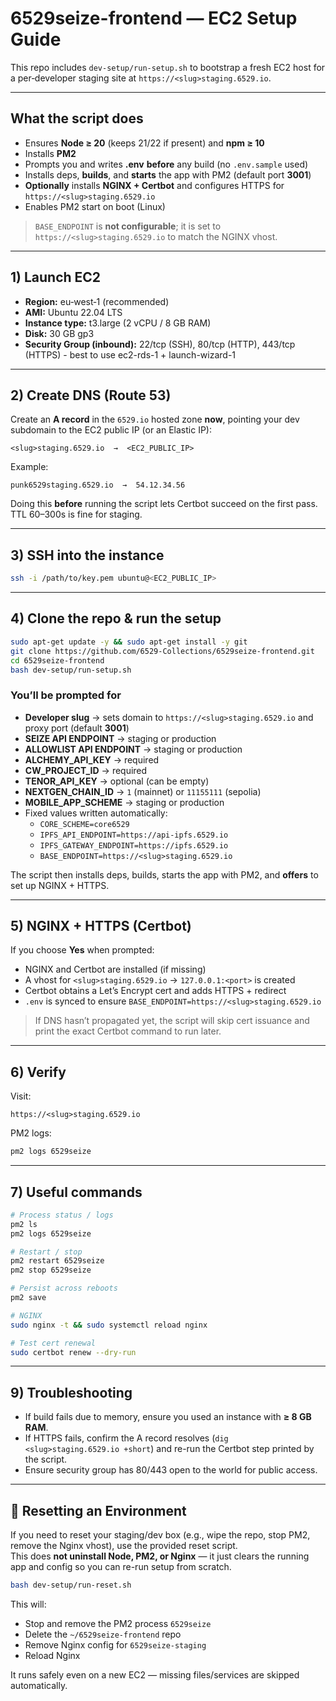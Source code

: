 # 6529seize-frontend — EC2 Setup Guide

This repo includes `dev-setup/run-setup.sh` to bootstrap a fresh EC2 host for a per‑developer staging site at `https://<slug>staging.6529.io`.

---

## What the script does

- Ensures **Node ≥ 20** (keeps 21/22 if present) and **npm ≥ 10**
- Installs **PM2**
- Prompts you and writes **.env** **before** any build (no `.env.sample` used)
- Installs deps, **builds**, and **starts** the app with PM2 (default port **3001**)
- **Optionally** installs **NGINX + Certbot** and configures HTTPS for `https://<slug>staging.6529.io`
- Enables PM2 start on boot (Linux)

> `BASE_ENDPOINT` is **not configurable**; it is set to `https://<slug>staging.6529.io` to match the NGINX vhost.

---

## 1) Launch EC2

- **Region:** eu‑west‑1 (recommended)
- **AMI:** Ubuntu 22.04 LTS
- **Instance type:** t3.large (2 vCPU / 8 GB RAM)
- **Disk:** 30 GB gp3
- **Security Group (inbound):** 22/tcp (SSH), 80/tcp (HTTP), 443/tcp (HTTPS) - best to use ec2-rds-1 + launch-wizard-1

---

## 2) Create DNS (Route 53)

Create an **A record** in the `6529.io` hosted zone **now**, pointing your dev subdomain to the EC2 public IP (or an Elastic IP):

```
<slug>staging.6529.io  →  <EC2_PUBLIC_IP>
```

Example:

```
punk6529staging.6529.io  →  54.12.34.56
```

Doing this **before** running the script lets Certbot succeed on the first pass.  
TTL 60–300s is fine for staging.

---

## 3) SSH into the instance

```bash
ssh -i /path/to/key.pem ubuntu@<EC2_PUBLIC_IP>
```

---

## 4) Clone the repo & run the setup

```bash
sudo apt-get update -y && sudo apt-get install -y git
git clone https://github.com/6529-Collections/6529seize-frontend.git
cd 6529seize-frontend
bash dev-setup/run-setup.sh
```

### You’ll be prompted for

- **Developer slug** → sets domain to `https://<slug>staging.6529.io` and proxy port (default **3001**)
- **SEIZE API ENDPOINT** → staging or production
- **ALLOWLIST API ENDPOINT** → staging or production
- **ALCHEMY_API_KEY** → required
- **CW_PROJECT_ID** → required
- **TENOR_API_KEY** → optional (can be empty)
- **NEXTGEN_CHAIN_ID** → `1` (mainnet) or `11155111` (sepolia)
- **MOBILE_APP_SCHEME** → staging or production
- Fixed values written automatically:
  - `CORE_SCHEME=core6529`
  - `IPFS_API_ENDPOINT=https://api-ipfs.6529.io`
  - `IPFS_GATEWAY_ENDPOINT=https://ipfs.6529.io`
  - `BASE_ENDPOINT=https://<slug>staging.6529.io`

The script then installs deps, builds, starts the app with PM2, and **offers** to set up NGINX + HTTPS.

---

## 5) NGINX + HTTPS (Certbot)

If you choose **Yes** when prompted:

- NGINX and Certbot are installed (if missing)
- A vhost for `<slug>staging.6529.io` → `127.0.0.1:<port>` is created
- Certbot obtains a Let’s Encrypt cert and adds HTTPS + redirect
- `.env` is synced to ensure `BASE_ENDPOINT=https://<slug>staging.6529.io`

> If DNS hasn’t propagated yet, the script will skip cert issuance and print the exact Certbot command to run later.

---

## 6) Verify

Visit:

```
https://<slug>staging.6529.io
```

PM2 logs:

```bash
pm2 logs 6529seize
```

---

## 7) Useful commands

```bash
# Process status / logs
pm2 ls
pm2 logs 6529seize

# Restart / stop
pm2 restart 6529seize
pm2 stop 6529seize

# Persist across reboots
pm2 save

# NGINX
sudo nginx -t && sudo systemctl reload nginx

# Test cert renewal
sudo certbot renew --dry-run
```

---

## 9) Troubleshooting

- If build fails due to memory, ensure you used an instance with **≥ 8 GB RAM**.
- If HTTPS fails, confirm the A record resolves (`dig <slug>staging.6529.io +short`) and re-run the Certbot step printed by the script.
- Ensure security group has 80/443 open to the world for public access.

---

## 🔄 Resetting an Environment

If you need to reset your staging/dev box (e.g., wipe the repo, stop PM2, remove the Nginx vhost), use the provided reset script.  
This does **not uninstall Node, PM2, or Nginx** — it just clears the running app and config so you can re-run setup from scratch.

```bash
bash dev-setup/run-reset.sh
```

This will:

- Stop and remove the PM2 process `6529seize`
- Delete the `~/6529seize-frontend` repo
- Remove Nginx config for `6529seize-staging`
- Reload Nginx

It runs safely even on a new EC2 — missing files/services are skipped automatically.
